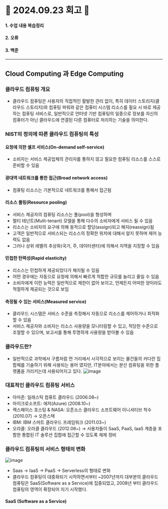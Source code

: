 # 📝 2024.09.23 회고 📝
#### 1. 수업 내용 복습정리
#### 2. 오류
#### 3. 백준

---------------------------------
## Cloud Computing 과 Edge Computing

### 클라우드 컴퓨팅 개요
- 클라우드 컴퓨팅은 사용자의 직접적인 활발한 관리 없이, 특히 데이터 스토리지(클라우드 스토리지)와 컴퓨팅 파워와 같은 컴퓨터 시스템 리소스를 필요 시 바로 제공하는 컴퓨팅 서비스로, 일반적으로 언터넷 기반 컴퓨팅의 일종으로 정보를 자신의 컴퓨터가 아닌 클라우드에 연결된 다른 컴퓨터로 처리하는 기술을 의미한다.

### NIST의 정의에 따른 클라우드 컴퓨팅의 특성
#### 요청에 의한 셀프 서비스(On-demand self-service)
- 소비자는 서비스 제공업체의 관리자를 통하지 않고 필요한 컴퓨팅 리소스를 스스로 준비할 수 있음

#### 광대역 네트워크를 통한 접근(Broad network access)
- 컴퓨팅 리소스는 기본적으로 네트워크를 통해서 접근됨

#### 리소스 풀링(Resource pooling)
- 서비스 제공자의 컴퓨팅 리소스는 풀(pool)을 형성하며
- 멀티 테넌트(Mulit-tenant) 모델을 통해 다수의 소비자에게 서비스 될 수 있음
- 리소스는 소비자의 요구에 의해 동적으로 할당(assign)되고 해지(reassign)됨
- 고객은 일반적으로 서비스되는 리소스의 정확한 위치에 대해서 알지 못하며 제어 능력도 없음
- 그러나 상위 레벨의 추상화(국가, 주, 데이터센터)에 의해서 지역을 지정할 수 있음

#### 민첩한 탄력성(Rapid elasticity)
- 리소스는 민첩하게 제공되었다가 해지될 수 있음
- 어떤 경우에는 자동으로 요청에 의해서 빠르게 적합한 규모를 늘리고 줄일 수 있음
- 소비자에게 이런 능력은 일반적으로 제한이 없어 보이고, 언제든지 어떠한 양이라도 적절하게 제공되는 것으로 보임

#### 측정될 수 있는 서비스(Measured service)
- 클라우드 시스템은 서비스 수준을 측정해서 자동으로 리소스를 제어하거나 최적화할 수 있음
- 서비스 제공자와 소비자는 리소스 사용량을 모니터링할 수 있고, 적당한 수준으로 조절할 수 있으며, 보고서를 통해 투명하게 사용량을 받아볼 수 있음

### 클라우드란?
- 일반적으로 과학에서 구름처럼 먼 거리에서 시각적으로 보이는 물건들의 커다란 집합체를 기술하기 위해 사용되는 용어 였지만, IT분야에서는 분산 컴퓨팅을 위한 플랫폼을 가리키는데 사용되어지고 있다.
  ![image](https://github.com/user-attachments/assets/08c58f91-c7a2-4728-8467-5c4ad82f7d17)

### 대표적인 클라우드 컴퓨팅 서비스
- 아마존: 일래스틱 컴퓨트 클라우드 (2006.08~)
- 마이크로소프트: 애저(Azure) (2008.10~)
- 랙스페이스 호스팅 & NASA: 오픈소스 클라우드 소프트웨어 이니셔티브 착수 (2010.07) → 오픈스택
- IBM: IBM 스마트 클라우드 프레임워크 (2011.03~)
- 오라클: 오라클 클라우드 (2012.06~) → 사용자들이 SaaS, PaaS, IaaS 계층을 포함한 통합된 IT 솔루션 집합에 접근할 수 있도록 체제 정비

### 클라우드 컴퓨팅의 서비스 형태의 변화
![image](https://github.com/user-attachments/assets/d67a16be-9614-4e94-a964-343b8bb66ce4)
- Saas → IaaS → PaaS → Serverless의 형태로 변화
- 클라우드 컴퓨팅이 대중화되기 시작하면서부터 ~2007년까지 대부분의 클라우드 컴퓨팅은 SaaS(Software as a Service)에 집중되었고, 2008년 부터 클라우드 컴퓨팅의 영역이 확장되어 지기 시작했다.

#### SaaS (Software as a Service)
